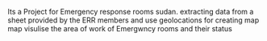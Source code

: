 Its a Project for Emergency response rooms sudan.
extracting data from a sheet provided by the ERR members and use geolocations for creating map 
map visulise the  area of work of Emergwncy rooms and their status 

